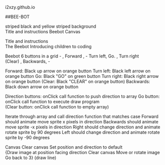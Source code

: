 i2xzy.github.io

##BEE-BOT

striped black and yellow striped background  
Title and instructions 
Beebot 
Canvas 
 
Title and instructions  
The Beebot
Introducing children to coding
 
Beebot 
6 buttons in a grid 
       -       ,   Forward   ,         - 
Turn left,       Go.       , Turn right  
  (Clear)  , Backwards,         - 
 
Forward: Black up arrow on orange button
Turn left: Black left arrow on orange button 
Go: Black "GO" on green button 
Turn right: Black right arrow on orange button 
(Clear: Black "CLEAR" on orange button) 
Backwards: Black down arrow on orange button 
 
Direction buttons: onClick call function to push direction to array 
Go button: onClick call function to execute draw program  
(Clear button: onClick call function to empty array) 
 
Iterate through array and call direction function that matches case 
Forward should animate move sprite x pixels in direction 
Backwards should animate move sprite -x pixels in direction 
Right should change direction and animate rotate sprite by 90 degrees 
Left should change direction and animate rotate sprite by -90 degrees 
 
Canvas 
Clear canvas 
Set position and direction to default  
{Draw image at position facing direction 
Clear canvas 
Move or rotate image 
Go back to 3} 
(draw line) 
